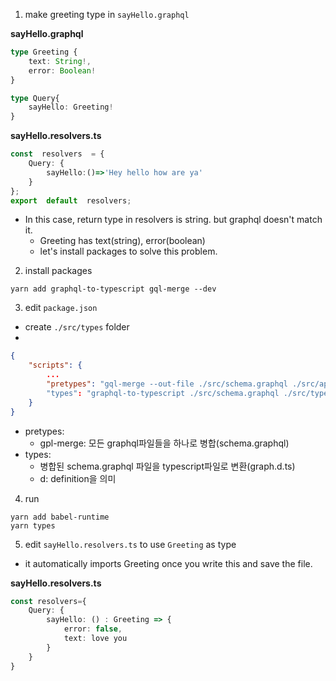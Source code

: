 1. make greeting type in `sayHello.graphql`

**sayHello.graphql**
```typescript
type Greeting {
	text: String!,
	error: Boolean!
}

type Query{
	sayHello: Greeting!
}
```

**sayHello.resolvers.ts**
```typescript
const  resolvers  = {
	Query: {
		sayHello:()=>'Hey hello how are ya'
	}
};
export  default  resolvers;
```
- In this case, return type in resolvers is string. but graphql doesn't match it. 
	- Greeting has text(string), error(boolean)
	- let's install packages to solve this problem.
2. install packages
```
yarn add graphql-to-typescript gql-merge --dev
```

3. edit `package.json`
- create `./src/types` folder
- 
```json
{
	"scripts": {
		...
		"pretypes": "gql-merge --out-file ./src/schema.graphql ./src/api/**/*.graphql"
		"types": "graphql-to-typescript ./src/schema.graphql ./src/types/graph.d.ts"
	}
}
```
- pretypes: 
	- gpl-merge: 모든 graphql파일들을 하나로 병합(schema.graphql)
- types:
	- 병합된 schema.graphql 파일을 typescript파일로 변환(graph.d.ts)
	- d: definition을 의미
	

4. run
```
yarn add babel-runtime
yarn types
```

5. edit `sayHello.resolvers.ts` to use `Greeting` as type
- it automatically imports Greeting once you write this and save the file.

**sayHello.resolvers.ts**
```typescript
const resolvers={
	Query: {
		sayHello: () : Greeting => {
			error: false,
			text: love you
		}
	}
}
```
<!--stackedit_data:
eyJoaXN0b3J5IjpbLTQ2ODMzNTIwNSwyMDUyNTk2OTQ5LC04ND
gwMDI2NjEsLTEzODk3MjcyMDgsLTc2MzA4Mzc0NSwtMjA4ODc0
NjYxMl19
-->